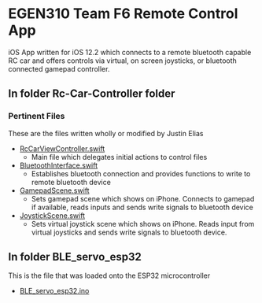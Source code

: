 # EGEN310 Team F6 Remote Control App
iOS App written for iOS 12.2 which connects to a remote bluetooth capable RC car and offers controls via virtual, on screen joysticks, or bluetooth connected gamepad controller.

## In folder Rc-Car-Controller folder
### Pertinent Files
These are the files written wholly or modified by Justin Elias
* [RcCarViewController.swift](https://github.com/stryder03/rc_car_gui/blob/master/Rc-Car-Controller/RcCarViewController.swift)
    - Main file which delegates initial actions to control files
* [BluetoothInterface.swift](https://github.com/stryder03/rc_car_gui/blob/master/Rc-Car-Controller/BluetoothInterface.swift)
    - Establishes bluetooth connection and provides functions to write to remote bluetooth device
* [GamepadScene.swift](https://github.com/stryder03/rc_car_gui/blob/master/Rc-Car-Controller/GamepadScene.swift)
    - Sets gamepad scene which shows on iPhone. Connects to gamepad if available, reads inputs and sends write signals to bluetooth device
* [JoystickScene.swift](https://github.com/stryder03/rc_car_gui/blob/master/Rc-Car-Controller/JoystickScene.swift)
    - Sets virtual joystick scene which shows on iPhone. Reads input from virtual joysticks and sends write signals to bluetooth device.
    
## In folder BLE_servo_esp32
This is the file that was loaded onto the ESP32 microcontroller
* [BLE_servo_esp32.ino](https://github.com/stryder03/rc_car_gui/blob/master/BLE_servo_esp32/BLE_servo_esp32.ino)
